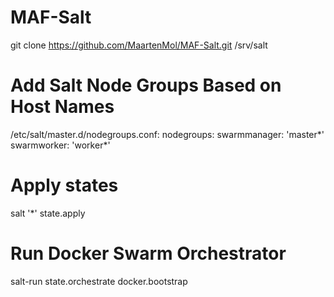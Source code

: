 # MAF-Salt

git clone https://github.com/MaartenMol/MAF-Salt.git /srv/salt

# Add Salt Node Groups Based on Host Names
/etc/salt/master.d/nodegroups.conf:
nodegroups:
  swarmmanager: 'master*'
  swarmworker: 'worker*'

# Apply states
salt '*' state.apply

# Run Docker Swarm Orchestrator
salt-run state.orchestrate docker.bootstrap
